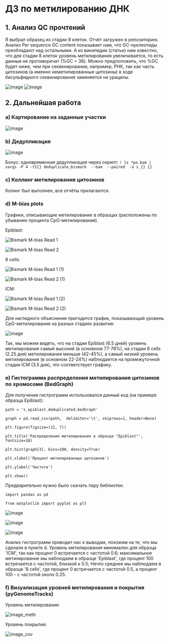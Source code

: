 # ДЗ по метилированию ДНК
## 1. Анализ QC прочтений
Я выбрал образец из стадии 8 клеток. Отчёт загружен в репозиторию. Анализ Per sequence GC content показывает нам, что GC-нуклеотиды преобладают над остальными. А из википедии (статьи) нам известно, что для стадии 8 клеток уровень метилирования увеличивается, то есть данные не противоречат (%GC = 36). Можно предположить, что %GC будет ниже, чем при секвенировании, например, РНК, так как часть цитозинов (а именно неметилированные цитозины) в ходе бисульфидного секвинирования заменяется на урацилы.

![image](https://user-images.githubusercontent.com/93254228/154434313-2c740a8c-8627-49ba-8e35-6ea6d3550a09.png)
![image](https://user-images.githubusercontent.com/93254228/154434385-6a4bffd0-2b7b-46cf-ba67-12a8fcd320b4.png)

## 2. Дальнейшая работа
### a) Картирование на заданные участки

![image](https://user-images.githubusercontent.com/93254228/154446119-5f96a7a6-9bcb-4dad-b9fe-3fadf7f62b5a.png)

### b) Дедупликация

![image](https://user-images.githubusercontent.com/93254228/154454832-6e5a9775-0337-4617-9e0e-528f08b2f281.png)

Бонус: одновременная дедупликация через скрипт: `! ls *pe.bam | xargs -P 4 -tI{} deduplicate_bismark  --bam  --paired  -o s_{} {}`

### c) Коллинг метилирования цитозинов 
Колинг был выполнен, все отчёты прилагаются.
### d) M-bias plots
Графики, описывающие метилирование в образцах (расположены по убыванию процента CpG-метилирования).

Epiblast:

![Bismark M-bias Read 1](https://user-images.githubusercontent.com/93254228/154489509-33eee5ac-a04d-491f-bc51-b03d466abcd3.png)

![Bismark M-bias Read 2](https://user-images.githubusercontent.com/93254228/154489542-35f13972-4e51-4ada-9208-e825f9dbf2fd.png)

8 cells:

![Bismark M-bias Read 1 (1)](https://user-images.githubusercontent.com/93254228/154489764-6fa077a4-c25a-49ae-b2a7-bf549abb438f.png)

![Bismark M-bias Read 2 (1)](https://user-images.githubusercontent.com/93254228/154489802-2b82f86e-1c80-45a9-b332-d3c840107658.png)

ICM:

![Bismark M-bias Read 1 (2)](https://user-images.githubusercontent.com/93254228/154489918-b57c0ee7-23a1-40ce-a1c8-c9552470d0d1.png)

![Bismark M-bias Read 2 (2)](https://user-images.githubusercontent.com/93254228/154489951-ecd35624-963c-4963-958b-5142544cb095.png)

Для наглядного объяснения пригодится график, показывающий уровень CpG-метилирования на разных стадиях развития:

![image](https://user-images.githubusercontent.com/93254228/154490202-7377343b-742d-46ef-9a08-09e28d6023c6.png)

Так, мы можем видеть, что на стадии Epiblast (6.5 дней) уровень метилирования самый высокий (в основном 77-78%), на стадии 8 cells (2.25 дня) метилирования меньше (42-45%), а самый низкий уровень метилирования (в основном 22-24%) наблюдается на промежуточной стадии ICM (3.5 дня), что соответствует графику.

### e) Гистограмма распределения метилирования цитозинов по хромосоме (BedGraph)
Для получения гистрограмм использовался данный код (на примере образца Epiblast):

`path = 's_epiblast.deduplicated.bedGraph'`

`graph = pd.read_csv(path,  delimiter='\t', skiprows=1, header=None)`

`plt.figure(figsize=(12, 7))`

`plt.title('Распределение метилирования в образце "Epiblast"', fontsize=18)`

`plt.hist(graph[3], bins=100, density=True)`

`plt.xlabel('Процент метилированных цитозинов')`

`plt.ylabel('Частота')`

`plt.show()`

Предварительно нужно было скачать пару библиотек:

`import pandas as pd`

`from matplotlib import pyplot as plt`

![image](https://user-images.githubusercontent.com/93254228/154498345-87adfae8-ef4b-4d52-86cd-edfb9043ba0c.png)

![image](https://user-images.githubusercontent.com/93254228/154498400-b8edeb70-a34e-48f8-bdae-7ac8de3b883f.png)

![image](https://user-images.githubusercontent.com/93254228/154498471-45ce6fc6-ea77-4178-93b5-48eb166d5d1f.png)

Анализ гистрограмм приводит нас к выводам, похожим на те, что мы сделали в пункте d. Уровень метилирования минимален для образца 'ICM', так как процент 0 встречается с частотой 0.6; максимальное метилирование мы наблюдаем в образце 'Epiblast', где процент 100 встречается с частотой, близкой к 0.5; Нечто среднее мы наблюдаем в образце '8 cells', где процент 0 встречается с частотой 0.5, а процент 100 - с частотой около 0.25.

### f) Визуализация уровней метилирования и покрытия (pyGenomeTracks)
Уровень метилирования:

![image_meth](https://user-images.githubusercontent.com/93254228/154507651-2a10484b-2957-4b62-8d9b-478590c7c0d5.png)

Уровень покрытия:

![image_cov](https://user-images.githubusercontent.com/93254228/154507717-05423f14-2da4-4458-9766-6d99e7eaead8.png)

